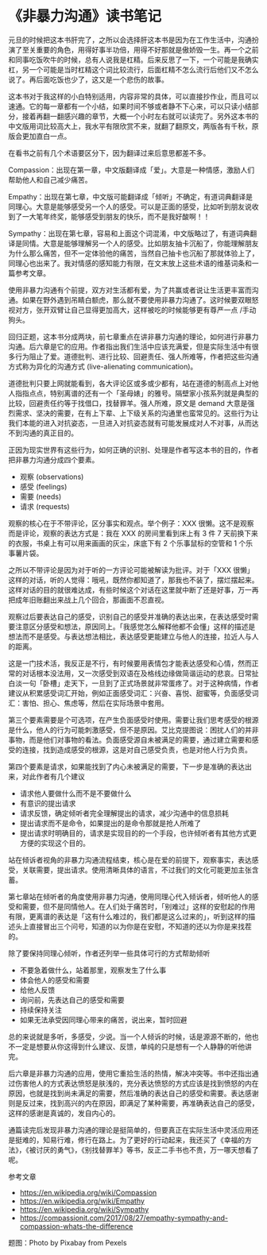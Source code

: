 # 《非暴力沟通》读书笔记

元旦的时候把这本书肝完了，之所以会选择肝这本书是因为在工作生活中，沟通扮演了至关重要的角色，用得好事半功倍，用得不好那就是傲娇毁一生。再一个之前和同事吃饭吹牛的时候，总有人说我是杠精。后来反思了一下，一个可能是我确实杠，另一个可能是当时杠精这个词比较流行，后面杠精不怎么流行后他们又不怎么说了。再后面吃饭也少了，这又是一个悲伤的故事。

这本书对于我这样的小白特别适用，内容非常的具体，可以直接抄作业，而且可以速通。它的每一章都有一个小结，如果时间不够或者静不下心来，可以只读小结部分，接着再翻一翻感兴趣的章节，大概一个小时左右就可以读完了。另外这本书的中文版用词比较高大上，我水平有限欣赏不来，就翻了翻原文，两版各有千秋，原版会更加直白一点。

在看书之前有几个术语要区分下，因为翻译过来后意思都差不多。

Compassion：出现在第一章，中文版翻译成「爱」。大意是一种情感，激励人们帮助他人和自己减少痛苦。

Empathy：出现在第七章，中文版可能翻译成「倾听」不确定，有道词典翻译是同理心。大意是能够感受另一个人的感受。可以是正面的感受，比如听到朋友说收到了一大笔年终奖，能够感受到朋友的快乐，而不是我好酸啊！！

Sympathy：出现在第七章，容易和上面这个词混淆，中文版略过了，有道词典翻译是同情。大意是能够理解另一个人的感受。比如朋友抽卡沉船了，你能理解朋友为什么那么痛苦，但不一定体验他的痛苦，当然自己抽卡也沉船了那就体验上了，同理心也出来了。我对情感的感知能力有限，在文末放上这些术语的维基词条和一篇参考文章。

使用非暴力沟通有个前提，双方对生活都有爱，为了共赢或者说让生活更丰富而沟通。如果在野外遇到吊睛白额虎，那么就不要使用非暴力沟通了。这时候要双眼怒视对方，张开双臂让自己显得更加高大，这样被吃的时候能够更有尊严一点 /手动狗头。

回归正题，这本书分成两块，前七章重点在讲非暴力沟通的理论，如何进行非暴力沟通。后六章是它的应用。作者指出我们生活中应该充满爱，但是实际生活中有很多行为阻止了爱。道德批判、进行比较、回避责任、强人所难等，作者把这些沟通方式称为异化的沟通方式 (live-alienating communication)。

道德批判只要上网就能看到，各大评论区或多或少都有，站在道德的制高点上对他人指指点点，特别离谱的还有一个「圣母婊」的雅号。隔壁家小孩系列就是典型的比较，回避责任约等于找借口，找替罪羊。强人所难，原文是 demand 大意是强烈需求、坚决的需要，在有上下辈、上下级关系的沟通里也蛮常见的。这些行为让我们本能的进入对抗姿态，一旦进入对抗姿态就有可能发展成对人不对事，从而达不到沟通的真正目的。

正因为现实世界有这些行为，如何正确的识别、处理是作者写这本书的目的，作者把非暴力沟通分成四个要素。

 + 观察 (observations)
 + 感受 (feelings)
 + 需要 (needs)
 + 请求 (requests)

观察的核心在于不带评论，区分事实和观点。举个例子：XXX 很懒。这不是观察而是评论，观察的表达方式是：我在 XXX 的房间里看到床上有 3 件 7 天前换下来的衣服，书桌上有可以用来画画的灰尘，床底下有 2 个乐事鼠标的空管和 1 个乐事薯片袋。

之所以不带评论是因为对于听的一方评论可能被解读为批评。对于「XXX 很懒」这样的对话，听的人觉得：哦吼，既然你都知道了，那我也不装了，摆烂摆起来。这样对话的目的就很难达成，有些时候这个对话在这里就中断了还是好事，万一再把成年旧账翻出来战上几个回合，那画面不忍直视。

观察过后要表达自己的感受，识别自己的感受并准确的表达出来，在表达感受时需要注意区分感受和想法，原因同上。「我感觉怎么解释他都不会懂」这样的描述是想法而不是感受。与表达想法相比，表达感受更能建立与他人的连接，拉近人与人的距离。

这是一门技术活，我反正是不行，有时候要用表情包才能表达感受和心情，然而正常的对话根本没法用，又一次感受到双语在及格线边缘做简谐运动的悲哀。日常扯白淡一句「卧槽」走天下，一旦到了正式场景就非常蛋疼了。对于这种病情，作者建议从积累感受词汇开始，例如正面感受词汇：兴奋、喜悦、甜蜜等，负面感受词汇：害怕、担心、焦虑等，然后在实际场景中套用。

第三个要素需要是个可选项，在产生负面感受时使用。需要让我们思考感受的根源是什么，他人的行为可能刺激感受，但不是原因。艾比克提图说：困扰人们的并非事物，而是他们对事物的看法。负面感受源自未被满足的需要，通过建立需要和感受的连接，找到造成感受的根源，这是对自己感受负责，也是对他人行为负责。

第四个要素是请求，如果能找到了内心未被满足的需要，下一步是准确的表达出来，对此作者有几个建议

+ 请求他人要做什么而不是不要做什么
+ 有意识的提出请求
+ 请求反馈，确定倾听者完全理解提出的请求，减少沟通中的信息损耗
+ 提出请求而不是命令，如果提出的是命令那就是抢人所难了
+ 提出请求时明确目的，请求是实现目的的一个手段，也许倾听者有其他方式更方便的实现这个目的。

站在倾诉者视角的非暴力沟通流程结束，核心是在爱的前提下，观察事实，表达感受，关联需要，提出请求。使用清晰具体的语言，不过我们的文化可能更加主张含蓄。

第七章站在倾听者的角度使用非暴力沟通，使用同理心代入倾诉者，倾听他人的感受和需要，但不是同情他人。在人们处于痛苦时，「别难过」这样的安慰起的作用有限，更离谱的表达是「这有什么难过的，我们都是这么过来的」，听到这样的描述头上直接冒出三个问号，知道的以为你是在安慰，不知道的还以为你是来找茬的。

除了要保持同理心倾听，作者还列举一些具体可行的方式帮助倾听

+ 不要急着做什么，站着那里，观察发生了什么事
+ 体会他人的感受和需要
+ 给他人反馈
+ 询问前，先表达自己的感受和需要
+ 持续保持关注
+ 如果无法承受因同理心带来的痛苦，说出来，暂时回避

总的来说就是多听，多感受，少说。当一个人倾诉的时候，话是源源不断的，他也不一定是想要从你这得到什么建议、反馈，单纯的只是想有一个人静静的听他讲完。

后六章是非暴力沟通的应用，使用它重拾生活的热情，解决冲突等。书中还指出通过伤害他人的方式表达愤怒是肤浅的，充分表达愤怒的方式应该是找到愤怒的内在原因，也就是找到尚未满足的需要，然后准确的表达自己的感受和需要。表达感谢则是反过来，找到高兴的内在原因，即满足了某种需要，再准确表达自己的感受，这样的感谢是真诚的，发自内心的。

通篇读完后发现非暴力沟通的理论是挺简单的，但要真正在实际生活中灵活应用还是挺难的，知易行难，修行在路上。为了更好的行动起来，我还买了《幸福的方法》，《被讨厌的勇气》，《别找替罪羊》等书，反正二手书也不贵，万一哪天想看了呢。

参考文章

+ https://en.wikipedia.org/wiki/Compassion
+ https://en.wikipedia.org/wiki/Empathy
+ https://en.wikipedia.org/wiki/Sympathy
+ https://compassionit.com/2017/08/27/empathy-sympathy-and-compassion-whats-the-difference

题图：Photo by Pixabay from Pexels